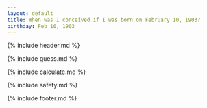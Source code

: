 ```yaml
---
layout: default
title: When was I conceived if I was born on February 10, 1903?
birthday: Feb 10, 1903
---
```


{% include header.md %}

{% include guess.md %}

{% include calculate.md %}

{% include safety.md %}

{% include footer.md %}




